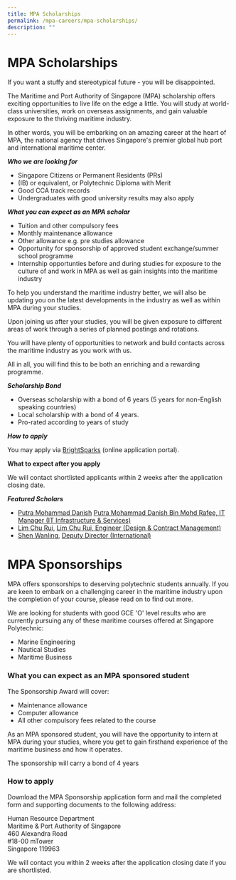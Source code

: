 ```yaml
---
title: MPA Scholarships
permalink: /mpa-careers/mpa-scholarships/
description: ""
---
```

MPA Scholarships
================

If you want a stuffy and stereotypical future - you will be disappointed.

The Maritime and Port Authority of Singapore (MPA) scholarship offers exciting opportunities to live life on the edge a little. You will study at world-class universities, work on overseas assignments, and gain valuable exposure to the thriving maritime industry.

In other words, you will be embarking on an amazing career at the heart of MPA, the national agency that drives Singapore's premier global hub port and international maritime center.

**_Who we are looking for_**

*   Singapore Citizens or Permanent Residents (PRs)
*   (IB) or equivalent, or Polytechnic Diploma with Merit
*   Good CCA track records
*   Undergraduates with good university results may also apply

**_What you can expect as an MPA scholar_**

*   Tuition and other compulsory fees
*   Monthly maintenance allowance
*   Other allowance e.g. pre studies allowance
*   Opportunity for sponsorship of approved student exchange/summer school programme
*   Internship opportunties before and during studies for exposure to the culture of and work in MPA as well as gain insights into the maritime industry

To help you understand the maritime industry better, we will also be updating you on the latest developments in the industry as well as within MPA during your studies.

Upon joining us after your studies, you will be given exposure to different areas of work through a series of planned postings and rotations.

You will have plenty of opportunities to network and build contacts across the maritime industry as you work with us.

All in all, you will find this to be both an enriching and a rewarding programme.

**_Scholarship Bond_**

*   Overseas scholarship with a bond of 6 years (5 years for non-English speaking countries)
*   Local scholarship with a bond of 4 years.
*   Pro-rated according to years of study

**_How to apply_**

You may apply via [](https://brightsparks.com.sg/profile/mpa/mpa-scholarship-programme.php)[BrightSparks](https://brightsparks.com.sg/profile/mpa/mpa-scholarship-programme.php) (online application portal). 

**What to expect after you apply**

We will contact shortlisted applicants within 2 weeks after the application closing date.

**_Featured Scholars_**

*   [Putra Mohammad Danish](https://brightsparks.com.sg/profile/mpa/images/putra-danish-mpa.pdf) [Putra Mohammad Danish Bin Mohd Rafee, IT Manager (IT Infrastructure & Services)](https://brightsparks.com.sg/profile/mpa/images/putra-danish-mpa.pdf)
*   [Lim Chu Rui,](https://brightsparks.com.sg/magazine/july-2020/mpa-engineering-the-future-port.php) [Lim Chu Rui, Engineer (Design & Contract Management)](https://brightsparks.com.sg/magazine/july-2020/mpa-engineering-the-future-port.php)
*   [Shen Wanling,](https://www.scholarschoice.com.sg/experience/374/steering_the_maritime_industry_through_the_winds_of_change) [Deputy Director (International)](https://www.scholarschoice.com.sg/experience/374/steering_the_maritime_industry_through_the_winds_of_change)

MPA Sponsorships
================

MPA offers sponsorships to deserving polytechnic students annually. If you are keen to embark on a challenging career in the maritime industry upon the completion of your course, please read on to find out more.  
  
We are looking for students with good GCE 'O' level results who are currently pursuing any of these maritime courses offered at Singapore Polytechnic:

*   Marine Engineering
*   Nautical Studies
*   Maritime Business  
    

### What you can expect as an MPA sponsored student

The Sponsorship Award will cover:

*   Maintenance allowance
*   Computer allowance
*   All other compulsory fees related to the course  
    

As an MPA sponsored student, you will have the opportunity to intern at MPA during your studies, where you get to gain firsthand experience of the maritime business and how it operates.  
  
The sponsorship will carry a bond of 4 years

### How to apply

Download the MPA Sponsorship application form and mail the completed form and supporting documents to the following address:  
  
Human Resource Department  
Maritime & Port Authority of Singapore  
460 Alexandra Road  
#18-00 mTower  
Singapore 119963  
  
We will contact you within 2 weeks after the application closing date if you are shortlisted.